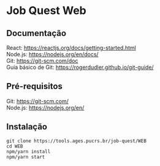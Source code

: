<h1>Job Quest Web</h1>

## Documentação
React: https://reactjs.org/docs/getting-started.html<br>
Node.js: https://nodejs.org/en/docs/<br>
Git: https://git-scm.com/doc <br>
Guia básico de Git: https://rogerdudler.github.io/git-guide/ <br>

## Pré-requisitos
Git: https://git-scm.com/ <br>
Node.js: https://nodejs.org/en/<br>

## Instalação
```
git clone https://tools.ages.pucrs.br/job-quest/WEB
cd WEB
npm/yarn install 
npm/yarn start
```